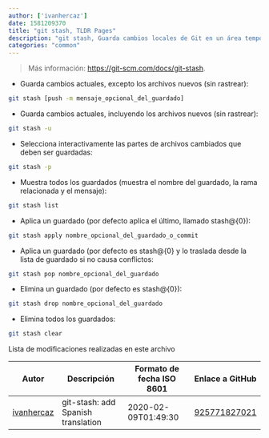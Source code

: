 ```yaml
---
author: ['ivanhercaz']
date: 1581209370
title: "git stash, TLDR Pages"
description: "git stash, Guarda cambios locales de Git en un área temporal."
categories: "common"
---
```

> Más información: <https://git-scm.com/docs/git-stash>.

- Guarda cambios actuales, excepto los archivos nuevos (sin rastrear):

```bash
git stash [push -m mensaje_opcional_del_guardado]
```

- Guarda cambios actuales, incluyendo los archivos nuevos (sin rastrear):

```bash
git stash -u
```

- Selecciona interactivamente las partes de archivos cambiados que deben ser guardadas:

```bash
git stash -p
```

- Muestra todos los guardados (muestra el nombre del guardado, la rama relacionada y el mensaje):

```bash
git stash list
```

- Aplica un guardado (por defecto aplica el último, llamado stash@{0}):

```bash
git stash apply nombre_opcional_del_guardado_o_commit
```

- Aplica un guardado (por defecto es stash@{0} y lo traslada desde la lista de guardado si no causa conflictos:

```bash
git stash pop nombre_opcional_del_guardado
```

- Elimina un guardado (por defecto es stash@{0}):

```bash
git stash drop nombre_opcional_del_guardado
```

- Elimina todos los guardados:

```bash
git stash clear
```
Lista de modificaciones realizadas en este archivo


Autor | Descripción | Formato de fecha ISO 8601 | Enlace a GitHub
------|-----|-----|-----
[ivanhercaz](mailto:ivan@ivanhercaz.com) | git-stash: add Spanish translation | 2020-02-09T01:49:30 | [925771827021](https://github.com/tldr-pages/tldr/commit/925771827021a62a5be40c84eae49e1f603460c1)

